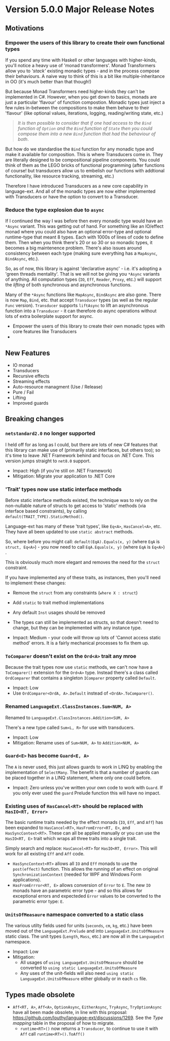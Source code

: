 # Version 5.0.0 Major Release Notes

## Motivations

### Empower the users of this library to create their own functional types

If you spend any time with Haskell or other languages with higher-kinds, you'll notice a heavy use of 'monad transformers'.  Monad Transformers allow you to _'stack'_ existing monadic types - and in the process compose their behaviours.  A naive way to think of this is a bit like multiple-inheritance in OO (it's much better than that though!)

But because Monad Transformers need higher-kinds they can't be implemented in C#.  However, when you get down to basics, monads are just a particular 'flavour' of function compostion.  Monadic types just inject a few rules in-between the compositions to make them behave to their 'flavour' (like optional values, iterations, logging, reading/writing state, etc.)

> _It is then possible to consider that if one had access to the `Bind` function of `Option` and the `Bind` function of `State` then you could compose them into a new `Bind` function that had the behaviour of both_.  

But how do we standardise the `Bind` function for any monadic type and make it available for composition.  This is where Transducers come in.  They are literally designed to be compositional pipeline components.  You could think of them as the LEGO bricks of functional programming (after functions of course! but transducers allow us to embelish our functions with addtional functionality, like resource tracking, streaming, etc.)  

Therefore I have introduced Transducers as a new core capability in language-ext.  And all of the monadic types are now either implemented with Transducers or have the option to convert to a Transducer.


### Reduce the type explosion due to `async`

If I continued the way I was before then every monadic type would have an `*Async` variant.  This was getting out of hand.  For something like an IO/effect monad where you could also have an optional error-type and optional runtime-type that meant 8 types.  Each with 1000s of lines of code to define them.  Then when you think there's 20 or so 30 or so monadic types, it becomes a big maintenence problem.  There's also issues around consistency between each type (making sure everything has a `MapAsync`, `BindAsync`, etc.).

So, as of now, this library is against 'declarative async' - i.e. it's adopting a 'green threads mentality'.  That is we will not be giving you `*Async` variants of anything.  All computation types (`IO`, `Eff`, `Reader`, `Proxy`, etc.) will support the _lifting_ of both synchronous and asynchronous functions.

Many of the `*Async` functions like `MapAsync`, `BindAsync` are also gone.  There is now `Map`, `Bind`, etc. that accept `Transducer` types (as well as the regular `Func` version).  `Transducer` supports `liftAsync` to lift an asynchronous function into a `Transducer` - it can therefore do async operations without lots of extra boilerplate support for async.


* Empower the users of this library to create their own monadic types with core features like Transducers
* 


## New Features

- IO monad
- Transducers
- Recursive effects
- Streaming effects
- Auto-resource managment (Use / Release)
- Pure / Fail
- Lifting
- Improved guards

## Breaking changes

### `netstandard2.0` no longer supported

I held off for as long as I could, but there are lots of new C# features that this library can make use of (primarily static interfaces, but others too); so it's time to leave .NET Framework behind and focus on .NET Core.  This version jumps straight to `net8.0` support.

* Impact: High (if you're still on .NET Framework)
* Mitigation: Migrate your application to .NET Core

### 'Trait' types now use static interface methods

Before static interface methods existed, the technique was to rely on the non-nullable nature of structs to get access to 'static' methods (via interface based constraints), by calling `default(TRAIT_TYPE).StaticMethod()`.

Language-ext has many of these 'trait types', like `Eq<A>`, `HasCancel<A>`, etc.  They have all been updated to use `static abstract` methods.

So, where before you might call: `default(EqA).Equals(x, y)` (where `EqA` is `struct, Eq<A>`) - you now need to call `EqA.Equals(x, y)` (where `EqA` is `Eq<A>`) .  

This is obviously much more elegant and removes the need for the `struct` constraint.

If you have implemented any of these traits, as instances, then you'll need to implement these changes:

* Remove the `struct` from any constraints (`where X : struct`)
* Add `static` to trait method implementations
* Any default `Inst` usages should be removed
* The types can still be implemented as structs, so that doesn't need to change, but they can be implemented with any instance type.

* Impact: Medium - your code will throw up lots of 'Cannot access static method' errors.  It is a fairly mechanical processes to fix them up.  

### `ToComparer` doesn't exist on the `Ord<A>` trait any mroe

Because the trait types now use `static` methods, we can't now have a `ToComparer()` extension for the `Ord<A>` type.  Instead there's a class called `OrdComparer` that contains a singleton `IComparer` property called `Default`.

* Impact: Low
* Use `OrdComparer<OrdA, A>.Default` instead of `<OrdA>.ToComparer()`.

### Renamed `LanguageExt.ClassInstances.Sum<NUM, A>`

Renamed to `LanguageExt.ClassInstances.Addition<SUM, A>`

There's a new type called `Sum<L, R>` for use with transducers.  

* Impact: Low
* Mitigation: Rename uses of `Sum<NUM, A>` to `Addition<NUM, A>`


###  `Guard<E>` has become `Guard<E, A>`

The `A` is never used, this just allows guards to work in LINQ by enabling the implementation of `SelectMany`.  The benefit is that a number of guards can be placed together in a LINQ statement, where only one could before.

* Impact: Zero unless you've written your own code to work with `Guard`.  If you only ever used the `guard` Prelude function this will have no impact.

### Existing uses of `HasCancel<RT>` should be replaced with `HasIO<RT, Error>`

The basic runtime traits needed by the effect monads (`IO`, `Eff`, and `Aff`) has been expanded to `HasCancel<RT>`, `HasFromError<RT, E>`, and `HasSyncContext<RT>`.  These can all be applied manually or you can use the `HasIO<RT, E>` trait which wraps all three traits into a single trait.

Simply search and replace: `HasCancel<RT>` for `HasIO<RT, Error>`.  This will work for all existing `Eff` and `Aff` code.  

* `HasSyncContext<RT>` allows all `IO` and `Eff` monads to use the `post(effect)` function.  This allows the running of an effect on original `SynchronizationContext` (needed for WPF and Windows Form applications).
* `HasFromErrror<RT, E>` allows conversion of `Error` to `E`.  The new `IO` monads have an parametric error type - and so this allows for exceptional errors and expecteded `Error` values to be converted to the parametric error type: `E`.

### `UnitsOfMeasaure` namespace converted to a static class

The various utilty fields used for units (`seconds`, `cm`, `kg`, etc.) have been moved out of the `LanguageExt.Prelude` and into `LanguageExt.UnitsOfMeasure` static class.  The unit types (`Length`, `Mass`, etc.) are now all in the `LanguageExt` namespace.

* Impact: Low
* Mitigation: 
	* All usages of `using LanguageExt.UnitsOfMeasure` should be converted to `using static LanguageExt.UnitsOfMeasure`
	* Any uses of the unit-fields will also need `using static LanguageExt.UnitsOfMeasure` either globally or in each `cs` file.

## Types made obsolete

* `Aff<RT, A>`, `Aff<A>`, `OptionAsync`, `EitherAsync`, `TryAsync`, `TryOptionAsync` have all been made obsolete, in line with this proposal: https://github.com/louthy/language-ext/discussions/1269.  See the _Type mapping_ table in the proposal of how to migrate.
	* `runtime<RT>()` now returns a `Transducer`, to continue to use it with `Aff` call `runtime<RT>().ToAff()`

